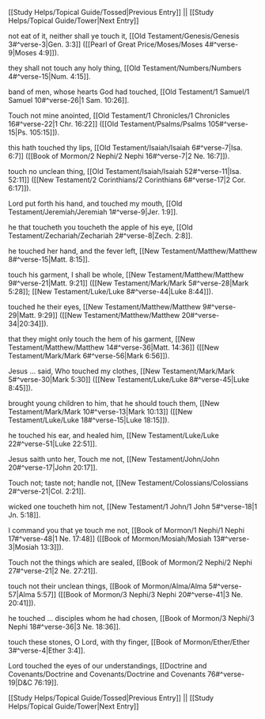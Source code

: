 [[Study Helps/Topical Guide/Tossed|Previous Entry]]  ||  [[Study Helps/Topical Guide/Tower|Next Entry]]

 not eat of it, neither shall ye touch it, [[Old Testament/Genesis/Genesis 3#^verse-3|Gen. 3:3]] ([[Pearl of Great Price/Moses/Moses 4#^verse-9|Moses 4:9]]).

 they shall not touch any holy thing, [[Old Testament/Numbers/Numbers 4#^verse-15|Num. 4:15]].

 band of men, whose hearts God had touched, [[Old Testament/1 Samuel/1 Samuel 10#^verse-26|1 Sam. 10:26]].

 Touch not mine anointed, [[Old Testament/1 Chronicles/1 Chronicles 16#^verse-22|1 Chr. 16:22]] ([[Old Testament/Psalms/Psalms 105#^verse-15|Ps. 105:15]]).

 this hath touched thy lips, [[Old Testament/Isaiah/Isaiah 6#^verse-7|Isa. 6:7]] ([[Book of Mormon/2 Nephi/2 Nephi 16#^verse-7|2 Ne. 16:7]]).

 touch no unclean thing, [[Old Testament/Isaiah/Isaiah 52#^verse-11|Isa. 52:11]] ([[New Testament/2 Corinthians/2 Corinthians 6#^verse-17|2 Cor. 6:17]]).

 Lord put forth his hand, and touched my mouth, [[Old Testament/Jeremiah/Jeremiah 1#^verse-9|Jer. 1:9]].

 he that toucheth you toucheth the apple of his eye, [[Old Testament/Zechariah/Zechariah 2#^verse-8|Zech. 2:8]].

 he touched her hand, and the fever left, [[New Testament/Matthew/Matthew 8#^verse-15|Matt. 8:15]].

 touch his garment, I shall be whole, [[New Testament/Matthew/Matthew 9#^verse-21|Matt. 9:21]] ([[New Testament/Mark/Mark 5#^verse-28|Mark 5:28]]; [[New Testament/Luke/Luke 8#^verse-44|Luke 8:44]]).

 touched he their eyes, [[New Testament/Matthew/Matthew 9#^verse-29|Matt. 9:29]] ([[New Testament/Matthew/Matthew 20#^verse-34|20:34]]).

 that they might only touch the hem of his garment, [[New Testament/Matthew/Matthew 14#^verse-36|Matt. 14:36]] ([[New Testament/Mark/Mark 6#^verse-56|Mark 6:56]]).

 Jesus ... said, Who touched my clothes, [[New Testament/Mark/Mark 5#^verse-30|Mark 5:30]] ([[New Testament/Luke/Luke 8#^verse-45|Luke 8:45]]).

 brought young children to him, that he should touch them, [[New Testament/Mark/Mark 10#^verse-13|Mark 10:13]] ([[New Testament/Luke/Luke 18#^verse-15|Luke 18:15]]).

 he touched his ear, and healed him, [[New Testament/Luke/Luke 22#^verse-51|Luke 22:51]].

 Jesus saith unto her, Touch me not, [[New Testament/John/John 20#^verse-17|John 20:17]].

 Touch not; taste not; handle not, [[New Testament/Colossians/Colossians 2#^verse-21|Col. 2:21]].

 wicked one toucheth him not, [[New Testament/1 John/1 John 5#^verse-18|1 Jn. 5:18]].

 I command you that ye touch me not, [[Book of Mormon/1 Nephi/1 Nephi 17#^verse-48|1 Ne. 17:48]] ([[Book of Mormon/Mosiah/Mosiah 13#^verse-3|Mosiah 13:3]]).

 Touch not the things which are sealed, [[Book of Mormon/2 Nephi/2 Nephi 27#^verse-21|2 Ne. 27:21]].

 touch not their unclean things, [[Book of Mormon/Alma/Alma 5#^verse-57|Alma 5:57]] ([[Book of Mormon/3 Nephi/3 Nephi 20#^verse-41|3 Ne. 20:41]]).

 he touched ... disciples whom he had chosen, [[Book of Mormon/3 Nephi/3 Nephi 18#^verse-36|3 Ne. 18:36]].

 touch these stones, O Lord, with thy finger, [[Book of Mormon/Ether/Ether 3#^verse-4|Ether 3:4]].

 Lord touched the eyes of our understandings, [[Doctrine and Covenants/Doctrine and Covenants/Doctrine and Covenants 76#^verse-19|D&C 76:19]].

[[Study Helps/Topical Guide/Tossed|Previous Entry]]  ||  [[Study Helps/Topical Guide/Tower|Next Entry]]